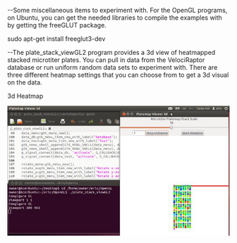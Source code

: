 

--Some miscellaneous items to experiment with. For the OpenGL programs, on Ubuntu, you can get the needed libraries to compile the examples with by getting the freeGLUT package.

sudo apt-get install freeglut3-dev 

--The plate_stack_viewGL2 program provides a 3d view of heatmapped stacked microtiter plates. You can pull in data from the VelociRaptor database or run uniform random data sets to experiment with. There are three different heatmap settings that you can choose from to get a 3d visual on the data. 

3d Heatmap

![ScreenShot](/Misc/platemapGL1.jpg)


